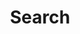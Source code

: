---
title: "Search" # in any language you want
layout: "search" # is necessary
url: "/search"
description: "Search Site"
summary: "search"
---